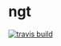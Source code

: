 # ngt



[![travis build](https://travis-ci.org/bodluc/ngt.svg?branch=master)](https://travis-ci.org/bodluc/ngt)
